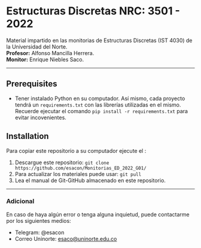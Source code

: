 # Estructuras Discretas NRC: 3501 - 2022
Material impartido en las monitorias de Estructuras Discretas (IST 4030) de la Universidad del Norte.<br/>
**Profesor:** Alfonso Mancilla Herrera.<br/>
**Monitor:** Enrique Niebles Saco.<br/>

--------------

## Prerequisites

* Tener instalado Python en su computador. Así mismo, cada proyecto tendrá un `requirements.txt` con las librerías utilizadas en el mismo. Recuerde ejecutar el comando ```pip install -r requirements.txt``` para evitar incovenientes.

## Installation

Para copiar este repositorio a su computador ejecute el :

1. Descargue este repositorio:
```git clone https://github.com/esacon/Monitorias_ED_2022_G01/```
2. Para actualizar los materiales puede usar: ```git pull```
3. Lea el manual de Git-GitHub almacenado en este repositorio.

--------------

### Adicional
En caso de haya algún error o tenga alguna inquietud, puede contactarme por los siguientes medios:
- Telegram: @esacon
- Correo Uninorte: esaco@uninorte.edu.co
